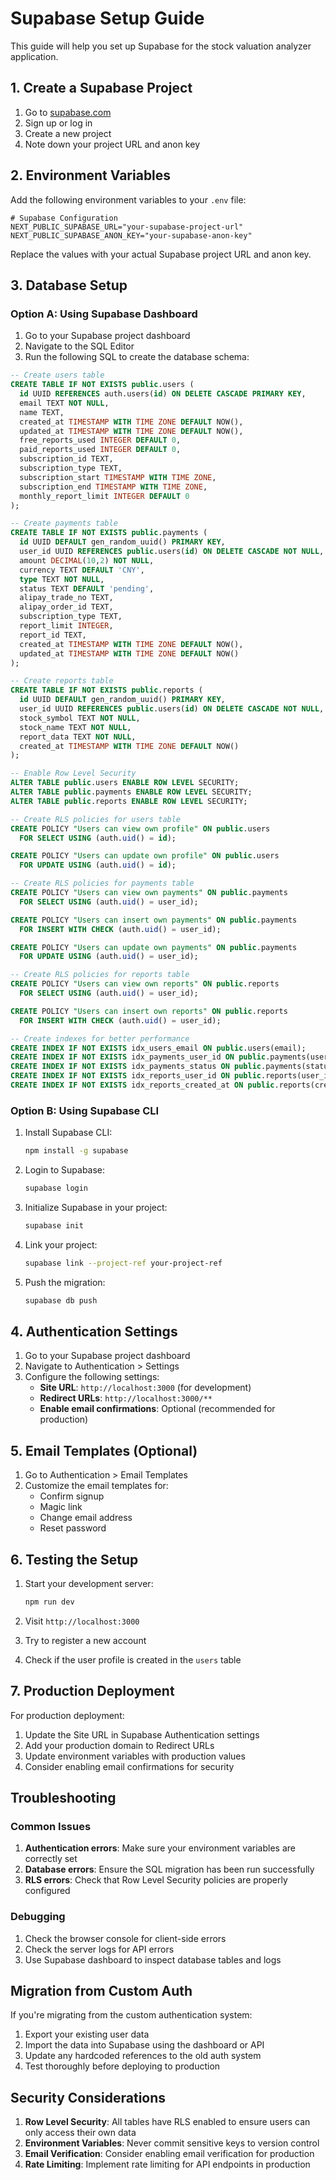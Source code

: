 # Supabase Setup Guide

This guide will help you set up Supabase for the stock valuation analyzer application.

## 1. Create a Supabase Project

1. Go to [supabase.com](https://supabase.com)
2. Sign up or log in
3. Create a new project
4. Note down your project URL and anon key

## 2. Environment Variables

Add the following environment variables to your `.env` file:

```env
# Supabase Configuration
NEXT_PUBLIC_SUPABASE_URL="your-supabase-project-url"
NEXT_PUBLIC_SUPABASE_ANON_KEY="your-supabase-anon-key"
```

Replace the values with your actual Supabase project URL and anon key.

## 3. Database Setup

### Option A: Using Supabase Dashboard

1. Go to your Supabase project dashboard
2. Navigate to the SQL Editor
3. Run the following SQL to create the database schema:

```sql
-- Create users table
CREATE TABLE IF NOT EXISTS public.users (
  id UUID REFERENCES auth.users(id) ON DELETE CASCADE PRIMARY KEY,
  email TEXT NOT NULL,
  name TEXT,
  created_at TIMESTAMP WITH TIME ZONE DEFAULT NOW(),
  updated_at TIMESTAMP WITH TIME ZONE DEFAULT NOW(),
  free_reports_used INTEGER DEFAULT 0,
  paid_reports_used INTEGER DEFAULT 0,
  subscription_id TEXT,
  subscription_type TEXT,
  subscription_start TIMESTAMP WITH TIME ZONE,
  subscription_end TIMESTAMP WITH TIME ZONE,
  monthly_report_limit INTEGER DEFAULT 0
);

-- Create payments table
CREATE TABLE IF NOT EXISTS public.payments (
  id UUID DEFAULT gen_random_uuid() PRIMARY KEY,
  user_id UUID REFERENCES public.users(id) ON DELETE CASCADE NOT NULL,
  amount DECIMAL(10,2) NOT NULL,
  currency TEXT DEFAULT 'CNY',
  type TEXT NOT NULL,
  status TEXT DEFAULT 'pending',
  alipay_trade_no TEXT,
  alipay_order_id TEXT,
  subscription_type TEXT,
  report_limit INTEGER,
  report_id TEXT,
  created_at TIMESTAMP WITH TIME ZONE DEFAULT NOW(),
  updated_at TIMESTAMP WITH TIME ZONE DEFAULT NOW()
);

-- Create reports table
CREATE TABLE IF NOT EXISTS public.reports (
  id UUID DEFAULT gen_random_uuid() PRIMARY KEY,
  user_id UUID REFERENCES public.users(id) ON DELETE CASCADE NOT NULL,
  stock_symbol TEXT NOT NULL,
  stock_name TEXT NOT NULL,
  report_data TEXT NOT NULL,
  created_at TIMESTAMP WITH TIME ZONE DEFAULT NOW()
);

-- Enable Row Level Security
ALTER TABLE public.users ENABLE ROW LEVEL SECURITY;
ALTER TABLE public.payments ENABLE ROW LEVEL SECURITY;
ALTER TABLE public.reports ENABLE ROW LEVEL SECURITY;

-- Create RLS policies for users table
CREATE POLICY "Users can view own profile" ON public.users
  FOR SELECT USING (auth.uid() = id);

CREATE POLICY "Users can update own profile" ON public.users
  FOR UPDATE USING (auth.uid() = id);

-- Create RLS policies for payments table
CREATE POLICY "Users can view own payments" ON public.payments
  FOR SELECT USING (auth.uid() = user_id);

CREATE POLICY "Users can insert own payments" ON public.payments
  FOR INSERT WITH CHECK (auth.uid() = user_id);

CREATE POLICY "Users can update own payments" ON public.payments
  FOR UPDATE USING (auth.uid() = user_id);

-- Create RLS policies for reports table
CREATE POLICY "Users can view own reports" ON public.reports
  FOR SELECT USING (auth.uid() = user_id);

CREATE POLICY "Users can insert own reports" ON public.reports
  FOR INSERT WITH CHECK (auth.uid() = user_id);

-- Create indexes for better performance
CREATE INDEX IF NOT EXISTS idx_users_email ON public.users(email);
CREATE INDEX IF NOT EXISTS idx_payments_user_id ON public.payments(user_id);
CREATE INDEX IF NOT EXISTS idx_payments_status ON public.payments(status);
CREATE INDEX IF NOT EXISTS idx_reports_user_id ON public.reports(user_id);
CREATE INDEX IF NOT EXISTS idx_reports_created_at ON public.reports(created_at);
```

### Option B: Using Supabase CLI

1. Install Supabase CLI:
   ```bash
   npm install -g supabase
   ```

2. Login to Supabase:
   ```bash
   supabase login
   ```

3. Initialize Supabase in your project:
   ```bash
   supabase init
   ```

4. Link your project:
   ```bash
   supabase link --project-ref your-project-ref
   ```

5. Push the migration:
   ```bash
   supabase db push
   ```

## 4. Authentication Settings

1. Go to your Supabase project dashboard
2. Navigate to Authentication > Settings
3. Configure the following settings:
   - **Site URL**: `http://localhost:3000` (for development)
   - **Redirect URLs**: `http://localhost:3000/**`
   - **Enable email confirmations**: Optional (recommended for production)

## 5. Email Templates (Optional)

1. Go to Authentication > Email Templates
2. Customize the email templates for:
   - Confirm signup
   - Magic link
   - Change email address
   - Reset password

## 6. Testing the Setup

1. Start your development server:
   ```bash
   npm run dev
   ```

2. Visit `http://localhost:3000`
3. Try to register a new account
4. Check if the user profile is created in the `users` table

## 7. Production Deployment

For production deployment:

1. Update the Site URL in Supabase Authentication settings
2. Add your production domain to Redirect URLs
3. Update environment variables with production values
4. Consider enabling email confirmations for security

## Troubleshooting

### Common Issues

1. **Authentication errors**: Make sure your environment variables are correctly set
2. **Database errors**: Ensure the SQL migration has been run successfully
3. **RLS errors**: Check that Row Level Security policies are properly configured

### Debugging

1. Check the browser console for client-side errors
2. Check the server logs for API errors
3. Use Supabase dashboard to inspect database tables and logs

## Migration from Custom Auth

If you're migrating from the custom authentication system:

1. Export your existing user data
2. Import the data into Supabase using the dashboard or API
3. Update any hardcoded references to the old auth system
4. Test thoroughly before deploying to production

## Security Considerations

1. **Row Level Security**: All tables have RLS enabled to ensure users can only access their own data
2. **Environment Variables**: Never commit sensitive keys to version control
3. **Email Verification**: Consider enabling email verification for production
4. **Rate Limiting**: Implement rate limiting for API endpoints in production 